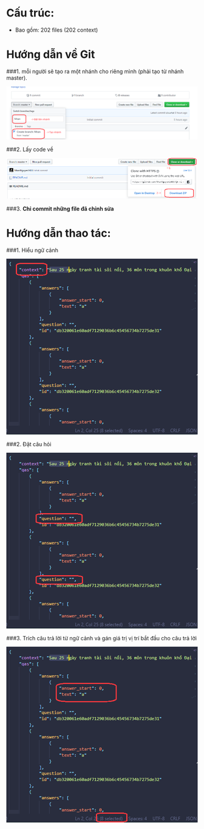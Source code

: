 # Cấu trúc:
- Bao gồm: 202 files (202 context)

# Hướng dẫn về Git

###1. mỗi người sẽ tạo ra một nhánh cho riêng mình (phải tạo từ nhánh master).

![](pic/brand.png)

###2. Lấy code về

![](pic/clone-code.png)

###3. **Chỉ commit những file đã chỉnh sửa**

# Hướng dẫn thao tác:

###1. Hiểu ngữ cảnh

![](pic/context.png)

###2. Đặt câu hỏi

![](pic/question.png)

###3. Trích câu trả lời từ ngữ cảnh và gán giá trị vị trí bắt đầu cho câu trả lời

![](pic/answer.png)